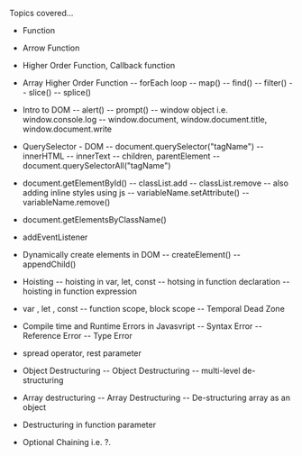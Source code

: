 Topics covered...

- Function

- Arrow Function

- Higher Order Function, Callback function

- Array Higher Order Function
  -- forEach loop
  -- map()
  -- find()
  -- filter()
  -- slice()
  -- splice()

- Intro to DOM
  -- alert()
  -- prompt()
  -- window object i.e. window.console.log
  -- window.document, window.document.title, window.document.write

- QuerySelector - DOM
  -- document.querySelector("tagName")
  -- innerHTML
  -- innerText
  -- children, parentElement
  -- document.querySelectorAll("tagName")

- document.getElementById()
  -- classList.add
  -- classList.remove
  -- also adding inline styles using js
  -- variableName.setAttribute()
  -- variableName.remove()

- document.getElementsByClassName()

- addEventListener

- Dynamically create elements in DOM
  -- createElement()
  -- appendChild()

- Hoisting
  -- hoisting in var, let, const
  -- hotsing in function declaration
  -- hoisting in function expression

- var , let , const
  -- function scope, block scope
  -- Temporal Dead Zone

- Compile time and Runtime Errors in Javasvript
  -- Syntax Error
  -- Reference Error
  -- Type Error

- spread operator, rest parameter

- Object Destructuring
  -- Object Destructuring
  -- multi-level de-structuring

- Array destructuring
  -- Array Destructuring
  -- De-structuring array as an object

- Destructuring in function parameter

- Optional Chaining i.e. ?.
